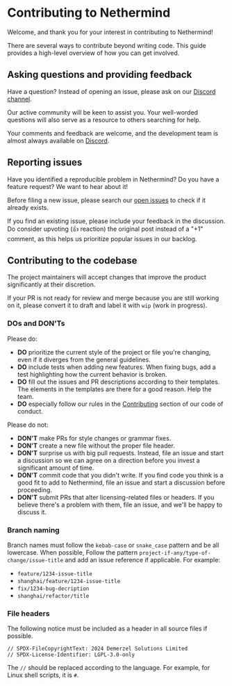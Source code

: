 # Contributing to Nethermind

Welcome, and thank you for your interest in contributing to Nethermind!

There are several ways to contribute beyond writing code. This guide provides a high-level overview of how you can get involved.

## Asking questions and providing feedback

Have a question? Instead of opening an issue, please ask on our [Discord channel](https://discord.gg/N6Fhbg9u).

Our active community will be keen to assist you. Your well-worded questions will also serve as a resource to others searching for help.

Your comments and feedback are welcome, and the development team is almost always available on [Discord](https://discord.gg/76ggjqDz).

## Reporting issues

Have you identified a reproducible problem in Nethermind? Do you have a feature request? We want to hear about it!

Before filing a new issue, please search our [open issues](https://github.com/NethermindEth/nethermind/issues) to check if it already exists.

If you find an existing issue, please include your feedback in the discussion. Do consider upvoting (👍 reaction) the original post instead of a "+1" comment, as this helps us prioritize popular issues in our backlog.

## Contributing to the codebase

The project maintainers will accept changes that improve the product significantly at their discretion.

If your PR is not ready for review and merge because you are still working on it, please convert it to draft and label it with `wip` (work in progress).

### DOs and DON'Ts

Please do:

- **DO** prioritize the current style of the project or file you're changing, even if it diverges from the general guidelines.
- **DO** include tests when adding new features. When fixing bugs, add a test highlighting how the current behavior is broken.
- **DO** fill out the issues and PR descriptions according to their templates. The elements in the templates are there for a good reason. Help the team.
- **DO** especially follow our rules in the [Contributing](https://github.com/NethermindEth/nethermind/blob/master/CODE_OF_CONDUCT.md#contributing) section of our code of conduct.

Please do not:

- **DON'T** make PRs for style changes or grammar fixes.
- **DON'T** create a new file without the proper file header.
- **DON'T** surprise us with big pull requests. Instead, file an issue and start a discussion so we can agree on a direction before you invest a significant amount of time.
- **DON'T** commit code that you didn't write. If you find code you think is a good fit to add to Nethermind, file an issue and start a discussion before proceeding.
- **DON'T** submit PRs that alter licensing-related files or headers. If you believe there's a problem with them, file an issue, and we'll be happy to discuss it.

### Branch naming

Branch names must follow the `kebab-case` or `snake_case` pattern and be all lowercase. When possible, Follow the pattern `project-if-any/type-of-change/issue-title` and add an issue reference if applicable. For example:

- `feature/1234-issue-title`
- `shanghai/feature/1234-issue-title`
- `fix/1234-bug-decription`
- `shanghai/refactor/title`

### File headers

The following notice must be included as a header in all source files if possible.

```
// SPDX-FileCopyrightText: 2024 Demerzel Solutions Limited
// SPDX-License-Identifier: LGPL-3.0-only
```

The `//` should be replaced according to the language. For example, for Linux shell scripts, it is `#`.
